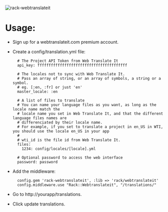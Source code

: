 ![rack-webtranslateit](http://s3.amazonaws.com:80/edouard.baconfile.com/rack-webtranslateit.png)

# Usage:

* Sign up for a webtranslateit.com premium account.
* Create a config/translation.yml file:

        # The Project API Token from Web Translate It
        api_key: ffffffffffffffffffffffffffffffffffffffff
        
        # The locales not to sync with Web Translate It.
        # Pass an array of string, or an array of symbols, a string or a symbol.
        # eg. [:en, :fr] or just 'en'
        master_locale: :en
        
        # A list of files to translate
        # You can name your language files as you want, as long as the locale name match the
        # locale name you set in Web Translate It, and that the different language files names are
        # differenciated by their locale name.
        # For example, if you set to translate a project in en_US in WTI, you should use the locale en_US in your app
        #
        # wti_id is the file id from Web Translate It.
        files:
          1234: config/locales/[locale].yml
        
        # Optional password to access the web interface
        password: password

* Add the middleware:

        config.gem 'rack-webtranslateit', :lib => 'rack/webtranslateit'
        config.middleware.use "Rack::Webtranslateit", "/translations/"

* Go to http://yourapp/translations.
* Click update translations.
